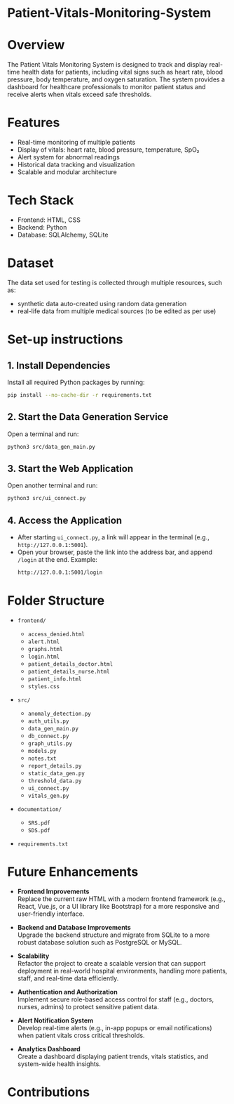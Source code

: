 # Patient-Vitals-Monitoring-System

# Overview
The Patient Vitals Monitoring System is designed to track and display real-time health data for patients, including vital signs such as heart rate, blood pressure, body temperature, and oxygen saturation. The system provides a dashboard for healthcare professionals to monitor patient status and receive alerts when vitals exceed safe thresholds.

# Features
- Real-time monitoring of multiple patients
- Display of vitals: heart rate, blood pressure, temperature, SpO₂
- Alert system for abnormal readings
- Historical data tracking and visualization
- Scalable and modular architecture

# Tech Stack
- Frontend: HTML, CSS
- Backend: Python
- Database: SQLAlchemy, SQLite

# Dataset
The data set used for testing is collected through multiple resources, such as:
- synthetic data auto-created using random data generation
- real-life data from multiple medical sources (to be edited as per use)

# Set-up instructions

## 1. Install Dependencies
Install all required Python packages by running:
```bash
pip install --no-cache-dir -r requirements.txt
```

## 2. Start the Data Generation Service
Open a terminal and run:
```bash
python3 src/data_gen_main.py
```

## 3. Start the Web Application
Open another terminal and run:
```bash
python3 src/ui_connect.py
```

## 4. Access the Application
- After starting `ui_connect.py`, a link will appear in the terminal (e.g., `http://127.0.0.1:5001`).
- Open your browser, paste the link into the address bar, and append `/login` at the end.
  Example:
  ```bash
  http://127.0.0.1:5001/login
  ```

# Folder Structure

- `frontend/`
  - `access_denied.html`
  - `alert.html`
  - `graphs.html`
  - `login.html`
  - `patient_details_doctor.html`
  - `patient_details_nurse.html`
  - `patient_info.html`
  - `styles.css`
  
- `src/`
  - `anomaly_detection.py`
  - `auth_utils.py`
  - `data_gen_main.py`
  - `db_connect.py`
  - `graph_utils.py`
  - `models.py`
  - `notes.txt`
  - `report_details.py`
  - `static_data_gen.py`
  - `threshold_data.py`
  - `ui_connect.py`
  - `vitals_gen.py`
  
- `documentation/`
  - `SRS.pdf`
  - `SDS.pdf`
  
- `requirements.txt`

# Future Enhancements

- **Frontend Improvements**  
  Replace the current raw HTML with a modern frontend framework (e.g., React, Vue.js, or a UI library like Bootstrap) for a more responsive and user-friendly interface.

- **Backend and Database Improvements**  
  Upgrade the backend structure and migrate from SQLite to a more robust database solution such as PostgreSQL or MySQL.

- **Scalability**  
  Refactor the project to create a scalable version that can support deployment in real-world hospital environments, handling more patients, staff, and real-time data efficiently.

- **Authentication and Authorization**  
  Implement secure role-based access control for staff (e.g., doctors, nurses, admins) to protect sensitive patient data.

- **Alert Notification System**  
  Develop real-time alerts (e.g., in-app popups or email notifications) when patient vitals cross critical thresholds.

- **Analytics Dashboard**  
  Create a dashboard displaying patient trends, vitals statistics, and system-wide health insights.

# Contributions
